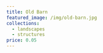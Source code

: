 ```yaml
---
title: Old Barn
featured_image: /img/old-barn.jpg
collections:
  - landscapes
  - structures
price: 0.05
---
```

